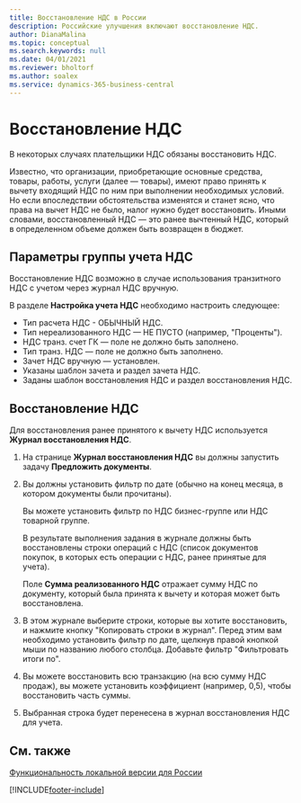 ```yaml
---
title: Восстановление НДС в России
description: Российские улучшения включают восстановление НДС.
author: DianaMalina
ms.topic: conceptual
ms.search.keywords: null
ms.date: 04/01/2021
ms.reviewer: bholtorf
ms.author: soalex
ms.service: dynamics-365-business-central
---
```


# <a name="vat-reinstatement"></a>Восстановление НДС

В некоторых случаях плательщики НДС обязаны восстановить НДС.

Известно, что организации, приобретающие основные средства, товары, работы, услуги (далее — товары), имеют право принять к вычету входящий НДС по ним при выполнении необходимых условий. Но если впоследствии обстоятельства изменятся и станет ясно, что права на вычет НДС не было, налог нужно будет восстановить. Иными словами, восстановленный НДС — это ранее вычтенный НДС, который в определенном объеме должен быть возвращен в бюджет.

## <a name="vat-accounting-group-settings"></a>Параметры группы учета НДС

Восстановление НДС возможно в случае использования транзитного НДС с учетом через журнал НДС вручную.  

В разделе **Настройка учета НДС** необходимо настроить следующее:  

- Тип расчета НДС - ОБЫЧНЫЙ НДС.
-  Тип нереализованного НДС — НЕ ПУСТО (например, "Проценты").  
- НДС транз. счет ГК — поле не должно быть заполнено.
- Тип транз. НДС — поле не должно быть заполнено.  
- Зачет НДС вручную — установлен.  
- Указаны шаблон зачета и раздел зачета НДС.  
- Заданы шаблон восстановления НДС и раздел восстановления НДС.

## <a name="vat-reinstatement-1"></a>Восстановление НДС

Для восстановления ранее принятого к вычету НДС используется **Журнал восстановления НДС**.

1. На странице **Журнал восстановления НДС** вы должны запустить задачу **Предложить документы**.  

2. Вы должны установить фильтр по дате (обычно на конец месяца, в котором документы были прочитаны).  

    Вы можете установить фильтр по НДС бизнес-группе или НДС товарной группе.  

    В результате выполнения задания в журнале должны быть восстановлены строки операций с НДС (список документов покупок, в которых есть операции с НДС, ранее принятые для учета).

    Поле **Сумма реализованного НДС** отражает сумму НДС по документу, который была принята к вычету и которая может быть восстановлена.

3. В этом журнале выберите строки, которые вы хотите восстановить, и нажмите кнопку "Копировать строки в журнал". Перед этим вам необходимо установить фильтр по дате, щелкнув правой кнопкой мыши по названию любого столбца. Добавьте фильтр "Фильтровать итоги по".
4. Вы можете восстановить всю транзакцию (на всю сумму НДС продаж), вы можете установить коэффициент (например, 0,5), чтобы восстановить часть суммы.
5. Выбранная строка будет перенесена в журнал восстановления НДС для учета.

## <a name="see-also"></a>См. также

[Функциональность локальной версии для России](russia-local-functionality.md)  


[!INCLUDE[footer-include](../../includes/footer-banner.md)]
